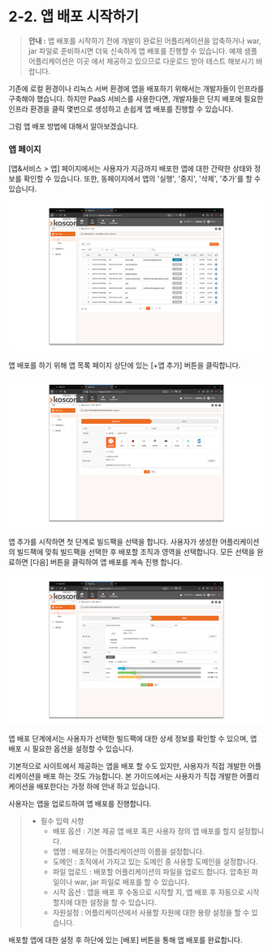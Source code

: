 # 2-2. 앱 배포 시작하기



> **안내 :** 앱 배포를 시작하기 전에 개발이 완료된 어플리케이션을 압축하거나 war, jar 파일로 준비하시면 더욱 신속하게 앱 배포를 진행할 수 있습니다. 예제 샘플 어플리케이션은 이곳 에서 제공하고 있으므로 다운로드 받아 테스트 해보시기 바랍니다.

기존에 로컬 환경이나 리눅스 서버 환경에 앱을 배포하기 위해서는 개발자들이 인프라를 구축해야 했습니다. 하지만 PaaS 서비스를 사용한다면, 개발자들은 단지 배포에 필요한 인프라 환경을 클릭 몇번으로 생성하고 손쉽게 앱 배포를 진행할 수 있습니다.

그럼 앱 배포 방법에 대해서 알아보겠습니다.

### **앱 페이지**

\[앱&서비스 &gt; 앱\] 페이지에서는 사용자가 지금까지 배포한 앱에 대한 간략한 상태와 정보를 확인할 수 있습니다. 또한, 동페이지에서 앱의 '실행', '중지', '삭제', '추가'를 할 수 있습니다.

![](../.gitbook/assets/image%20%288%29.png)

앱 배포를 하기 위해 앱 목록 페이지 상단에 있는 \[+앱 추가\] 버튼을 클릭합니다.

![](../.gitbook/assets/image.png)

앱 추가를 시작하면 첫 단계로 빌드팩을 선택을 합니다. 사용자가 생성한 어플리케이션의 빌드팩에 맞춰 빌드팩을 선택한 후 배포할 조직과 영역을 선택합니다. 모든 선택을 완료하면 \[다음\] 버튼을 클릭하여 앱 배포를 계속 진행 합니다.

![](../.gitbook/assets/image%20%2872%29.png)

앱 배포 단계에서는 사용자가 선택한 빌드팩에 대한 상세 정보를 확인할 수 있으며, 앱 배포 시 필요한 옵션을 설정할 수 있습니다.

기본적으로 사이트에서 제공하는 앱을 배포 할 수도 있지만, 사용자가 직접 개발한 어플리케이션을 배포 하는 것도 가능합니다. 본 가이드에서는 사용자가 직접 개발한 어플리케이션을 배포한다는 가정 하에 안내 하고 있습니다.

사용자는 앱을 업로드하여 앱 배포를 진행합니다.

> * 필수 입력 사항
>   * 배포 옵션 : 기본 제공 앱 배포 혹은 사용자 정의 앱 배포를 할지 설정합니다.
>   * 앱명 : 배포하는 어플리케이션의 이름을 설정합니다.
>   * 도메인 : 조직에서 가지고 있는 도메인 중 사용할 도메인을 설정합니다.
>   * 파일 업로드 : 배포할 어플리케이션의 파일을 업로드 합니다. 압축된 파일이나 war, jar 파일로 배포를 할 수 있습니다.
>   * 시작 옵션 : 앱을 배포 후 수동으로 시작할 지, 앱 배포 후 자동으로 시작할지에 대한 설정을 할 수 있습니다.
>   * 자원설정 : 어플리케이션에서 사용할 자원에 대한 용량 설정을 할 수 있습니다.

배포할 앱에 대한 설정 후 하단에 있는 \[배포\] 버튼을 통해 앱 배포를 완료합니다.


